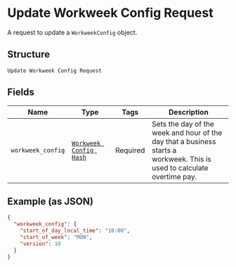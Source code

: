 
# Update Workweek Config Request

A request to update a `WorkweekConfig` object.

## Structure

`Update Workweek Config Request`

## Fields

| Name | Type | Tags | Description |
|  --- | --- | --- | --- |
| `workweek_config` | [`Workweek Config Hash`](../../doc/models/workweek-config.md) | Required | Sets the day of the week and hour of the day that a business starts a<br>workweek. This is used to calculate overtime pay. |

## Example (as JSON)

```json
{
  "workweek_config": {
    "start_of_day_local_time": "10:00",
    "start_of_week": "MON",
    "version": 10
  }
}
```

